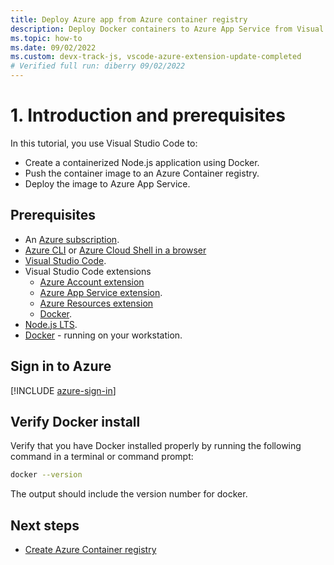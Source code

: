```yaml
---
title: Deploy Azure app from Azure container registry
description: Deploy Docker containers to Azure App Service from Visual Studio Code part 1, introduction, and prerequisites.
ms.topic: how-to
ms.date: 09/02/2022
ms.custom: devx-track-js, vscode-azure-extension-update-completed 
# Verified full run: diberry 09/02/2022
---
```


# 1. Introduction and prerequisites

In this tutorial, you use Visual Studio Code to:

* Create a containerized Node.js application using Docker.
* Push the container image to an Azure Container registry.
* Deploy the image to Azure App Service.

## Prerequisites

- An [Azure subscription](https://azure.microsoft.com/free/).
- [Azure CLI](/cli/azure/install-azure-cli-windows?tabs=azure-cli) or [Azure Cloud Shell in a browser](https://portal.azure.com/#cloudshell/)
- [Visual Studio Code](https://code.visualstudio.com/).
- Visual Studio Code extensions
    - [Azure Account extension](https://marketplace.visualstudio.com/items?itemName=ms-vscode.azure-account)
    - [Azure App Service extension](https://marketplace.visualstudio.com/items?itemName=ms-azuretools.vscode-azureappservice).
    - [Azure Resources extension](https://marketplace.visualstudio.com/items?itemName=ms-azuretools.vscode-azureresourcegroups)
    - [Docker](https://marketplace.visualstudio.com/items?itemName=ms-azuretools.vscode-docker).
- [Node.js LTS](https://nodejs.org/en/download).
- [Docker](https://www.docker.com/community-edition) - running on your workstation.

## Sign in to Azure

[!INCLUDE [azure-sign-in](../../includes/azure-sign-in.md)]

## Verify Docker install

Verify that you have Docker installed properly by running the following command in a terminal or command prompt:

```bash
docker --version
```

The output should include the version number for docker.

## Next steps

* [Create Azure Container registry](tutorial-vscode-docker-node-02.md)
